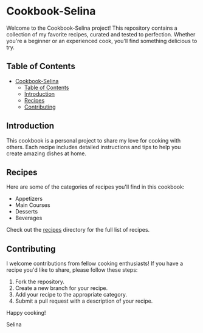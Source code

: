 # Cookbook-Selina

Welcome to the Cookbook-Selina project! This repository contains a collection of my favorite recipes, curated and tested to perfection. Whether you're a beginner or an experienced cook, you'll find something delicious to try.

## Table of Contents

- [Cookbook-Selina](#cookbook-selina)
  - [Table of Contents](#table-of-contents)
  - [Introduction](#introduction)
  - [Recipes](#recipes)
  - [Contributing](#contributing)

## Introduction

This cookbook is a personal project to share my love for cooking with others. Each recipe includes detailed instructions and tips to help you create amazing dishes at home.

## Recipes

Here are some of the categories of recipes you'll find in this cookbook:

- Appetizers
- Main Courses
- Desserts
- Beverages

Check out the [recipes](recipes/) directory for the full list of recipes.

## Contributing

I welcome contributions from fellow cooking enthusiasts! If you have a recipe you'd like to share, please follow these steps:

1. Fork the repository.
2. Create a new branch for your recipe.
3. Add your recipe to the appropriate category.
4. Submit a pull request with a description of your recipe.

Happy cooking!

Selina